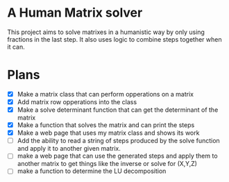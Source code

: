 # A Human Matrix solver
This project aims to solve matrixes in a humanistic way by only using fractions in the last step.
It also uses logic to combine steps together when it can.

# Plans
- [X] Make a matrix class that can perform opperations on a matrix
- [X] Add matrix row opperations into the class
- [X] Make a solve determinant function that can get the determinant of the matrix
- [X] Make a function that solves the matrix and can print the steps
- [X] Make a web page that uses my matrix class and shows its work
- [ ] Add the ability to read a string of steps produced by the solve function and apply it to another given matrix.
- [ ] make a web page that can use the generated steps and apply them to another matrix to get things like the inverse or solve for (X,Y,Z)
- [ ] make a function to determine the LU decomposition